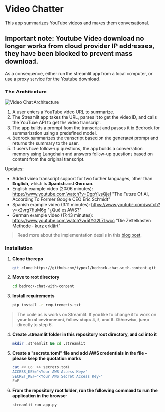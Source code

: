 # Video Chatter

This app summarizes YouTube videos and makes them conversational.

## Important note: Youtube Video download no longer works from cloud provider IP addresses, they have been blocked to prevent mass download.
As a consequence, either run the streamlit app from a local computer, or use a proxy service for the Youtube download.

### The Architecture

![Video Chat Architecture](Bedrock-Youtube-Chat.png)

1. A user enters a YouTube video URL to summarize.
2. The Streamlit app takes the URL, parses it to get the video ID, and calls the YouTube API to get the video transcript.
3. The app builds a prompt from the transcript and passes it to Bedrock for summarization using a predefined model.
4. Bedrock summarizes the transcript based on the generated prompt and returns the summary to the user.
5. If users have follow-up questions, the app builds a conversation memory using Langchain and answers follow-up questions based on content from the original transcript.

Updates:
* Added video transcript support for two further languages, other than **English**, which is **Spanish** and **German**.
* English example video (20:06 minutes): https://www.youtube.com/watch?v=DgpYiysQjeI "The Future Of AI, According To Former Google CEO Eric Schmidt"
* Spanish example video (3:11 minutes): https://www.youtube.com/watch?v=x2vrg7HuM6g "¿Qué es AWS?"
* German example video (17:43 minutes): https://www.youtube.com/watch?v=5tYG2L7Lwcc "Die Zettelkasten Methode - kurz erklärt"

> Read more about the implementation details in this [blog post](https://community.aws/content/2hPtf0UuIXSLqJk5MKolbOoA7Qv/how-i-built-a-video-chatter-app-with-almost-zero-code).


### Installation

1. **Clone the repo**
   ```sh
   git clone https://github.com/typex1/bedrock-chat-with-content.git

2. **Move to root directory**
   ```sh
   cd bedrock-chat-with-content

3. **Install requirements**
   ```sh
   pip install -r requirements.txt

>The code as is works on Streamlit. If you like to change it to work on your local environment, follow steps 4, 5, and 6. Otherwise, jump directly to step 6.


4. **Create .streamlit folder in this repository root directory, and cd into it**
   ```sh
   mkdir .streamlit && cd .streamlit

5. **Create a "secrets.toml" file and add AWS credentials in the file -  please keep the quotation marks**
    ```sh
   cat << EoF >> secrets.toml
   ACCESS_KEY="<Your AWS Access Key>"
   SECRET_KEY="<Your AWS Secret Access Key>"
   EoF

6. **From the repository root folder, run the following command to run the application in the browser**
   ```sh
   streamlit run app.py
